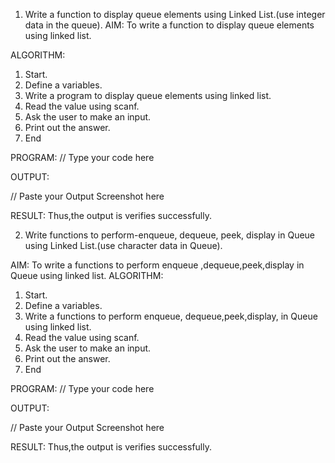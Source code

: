 1. Write a function to display queue elements using Linked List.(use integer data in the queue).
AIM:
To write a function to display queue elements using linked list.

ALGORITHM:
1.	Start.
2.	Define a variables.
3.	Write a program to display queue elements using linked list.
4.	Read the value using scanf.
5.	Ask the user to make an input.
6.	Print out the answer.
7.	End

PROGRAM:
// Type your code here

OUTPUT:

// Paste your Output Screenshot here

RESULT:
Thus,the output is verifies successfully.


2. Write functions to perform-enqueue, dequeue, peek, display in Queue using Linked List.(use character data in Queue).

AIM:
To write a functions to perform enqueue ,dequeue,peek,display in Queue using linked list.
ALGORITHM:
1.	Start.
2.	Define a variables.
3.	Write a functions to perform enqueue, dequeue,peek,display, in Queue using linked list.
4.	Read the value using scanf.
5.	Ask the user to make an input.
6.	Print out the answer.
7.	End

PROGRAM:
// Type your code here

OUTPUT:

// Paste your Output Screenshot here

RESULT:
Thus,the output is verifies successfully.

